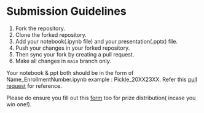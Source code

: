 # Submission Guidelines

1. Fork the repository.
2. Clone the forked repository.
3. Add your notebook(.ipynb file) and your presentation(.pptx) file.
4. Push your changes in your forked repository.
5. Then sync your fork by creating a pull request.
6. Make all changes in `main` branch only.

Your notebook & ppt both should be in the form of Name_EnrollmentNumber.ipynb example : Pickle_20XX23XX.
Refer this [pull request](https://github.com/FinClub-IITR/AlgoTrading-24/pull/3) for reference.

Please do ensure you fill out this [form](https://docs.google.com/forms/d/e/1FAIpQLSe-1nsF0UskOUBbJ7x9GRa0tOcWopCNssPKB3scWqDQc4uXlg/viewform) too for prize distribution( incase you win one!).
